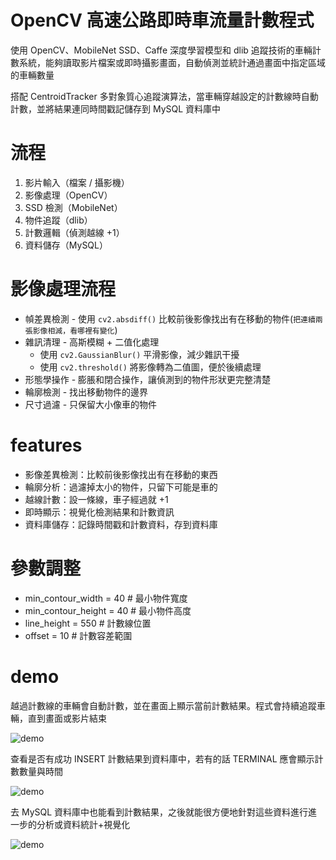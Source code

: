 # OpenCV 高速公路即時車流量計數程式

使用 OpenCV、MobileNet SSD、Caffe 深度學習模型和 dlib 追蹤技術的車輛計數系統，能夠讀取影片檔案或即時攝影畫面，自動偵測並統計通過畫面中指定區域的車輛數量

搭配 CentroidTracker 多對象質心追蹤演算法，當車輛穿越設定的計數線時自動計數，並將結果連同時間戳記儲存到 MySQL 資料庫中

# 流程

1. 影片輸入（檔案 / 攝影機）
2. 影像處理（OpenCV）
3. SSD 檢測（MobileNet）
4. 物件追蹤（dlib）
5. 計數邏輯（偵測越線 +1）
6. 資料儲存（MySQL）

# 影像處理流程

- 幀差異檢測 - 使用 `cv2.absdiff()` 比較前後影像找出有在移動的物件(`把連續兩張影像相減，看哪裡有變化`)
- 雜訊清理 - 高斯模糊 + 二值化處理
  - 使用 `cv2.GaussianBlur()` 平滑影像，減少雜訊干擾
  - 使用 `cv2.threshold()` 將影像轉為二值圖，便於後續處理
- 形態學操作 - 膨脹和閉合操作，讓偵測到的物件形狀更完整清楚
- 輪廓檢測 - 找出移動物件的邊界
- 尺寸過濾 - 只保留大小像車的物件

# features

- 影像差異檢測：比較前後影像找出有在移動的東西
- 輪廓分析：過濾掉太小的物件，只留下可能是車的
- 越線計數：設一條線，車子經過就 +1
- 即時顯示：視覺化檢測結果和計數資訊
- 資料庫儲存：記錄時間戳和計數資料，存到資料庫

# 參數調整

- min_contour_width = 40 # 最小物件寬度
- min_contour_height = 40 # 最小物件高度
- line_height = 550 # 計數線位置
- offset = 10 # 計數容差範圍


# demo

越過計數線的車輛會自動計數，並在畫面上顯示當前計數結果。程式會持續追蹤車輛，直到畫面或影片結束

![demo](https://github.com/youngOman/openCV-vehicle-counter/blob/images/count_result.png)

查看是否有成功 INSERT 計數結果到資料庫中，若有的話 TERMINAL 應會顯示計數數量與時間

![demo](https://github.com/youngOman/openCV-vehicle-counter/blob/images/cmd_insert_message.png)

去 MySQL 資料庫中也能看到計數結果，之後就能很方便地針對這些資料進行進一步的分析或資料統計+視覺化

![demo](https://github.com/youngOman/openCV-vehicle-counter/blob/images/mysql.png)

